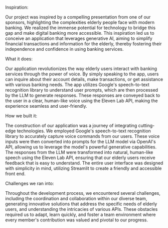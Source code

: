 Inspiration:

Our project was inspired by a compelling presentation from one of our sponsors, highlighting the complexities elderly people face with modern banking. We realized the immense potential for technology to bridge this gap and make digital banking more accessible. This inspiration led us to conceive an application that leverages generative AI, aiming to simplify financial transactions and information for the elderly, thereby fostering their independence and confidence in using banking services.

What it does:

Our application revolutionizes the way elderly users interact with banking services through the power of voice. By simply speaking to the app, users can inquire about their account details, make transactions, or get assistance with various banking needs. The app utilizes Google's speech-to-text recognition library to understand user prompts, which are then processed by the  LLM to generate responses. These responses are conveyed back to the user in a clear, human-like voice using the Eleven Lab API, making the experience seamless and user-friendly.

How we built it:

The construction of our application was a journey of integrating cutting-edge technologies. We employed Google's speech-to-text recognition library to accurately capture voice commands from our users. These voice inputs were then converted into prompts for the LLM model via OpenAI's API, allowing us to leverage the model's powerful generative capabilities. The responses from the LLM were transformed into natural, human-like speech using the Eleven Lab API, ensuring that our elderly users receive feedback that is easy to understand. The entire user interface was designed with simplicity in mind, utilizing Streamlit to create a friendly and accessible front end.

Challenges we ran into:

Throughout the development process, we encountered several challenges, including the coordination and collaboration within our diverse team, generating innovative solutions that address the specific needs of elderly users, and understanding the intricacies of various APIs. These obstacles required us to adapt, learn quickly, and foster a team environment where every member's contribution was valued and pivotal to our progress.
